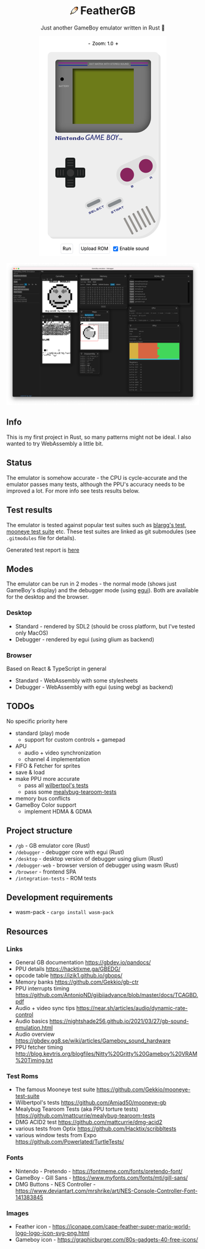 <div align="center">
  <h1><img src="./browser/assets/images/feather.svg" height="20" /> FeatherGB</h1>
  Just another GameBoy emulator written in Rust 🦀

  <p align="center">
    <img alt="GameBoy" src="./browser/assets/images/screen-gb.png" />
  </p>

  <p align="center">
    <img alt="Debugger" src="./browser/assets/images/screen-debugger.png" />
  </p>
</div>

## Info

This is my first project in Rust, so many patterns might not be ideal. I also wanted to try WebAssembly a little bit.

## Status

The emulator is somehow accurate - the CPU is cycle-accurate and the emulator passes many tests, although the PPU's accuracy needs to be improved a lot. For more info see tests results below.

## Test results

The emulator is tested against popular test suites such as [blargg's test](https://github.com/retrio/gb-test-roms), [mooneye test suite](https://github.com/Gekkio/mooneye-test-suite) etc.
These test suites are linked as git submodules (see `.gitmodules` file for details).

Generated test report is [here](./docs/results/results.md)

## Modes

The emulator can be run in 2 modes - the normal mode (shows just GameBoy's display) and the debugger mode (using [egui](https://github.com/emilk/egui)). Both are available for the desktop and the browser.

### Desktop

- Standard - rendered by SDL2 (should be cross platform, but I've tested only MacOS)
- Debugger - rendered by egui (using glium as backend)

### Browser

Based on React & TypeScript in general

- Standard - WebAssembly with some stylesheets
- Debugger - WebAssembly with egui (using webgl as backend)

## TODOs

No specific priority here

- standard (play) mode
  - support for custom controls + gamepad
- APU
  - audio + video synchronization
  - channel 4 implementation
- FIFO & Fetcher for sprites
- save & load
- make PPU more accurate
  - pass all [wilbertpol's tests](https://github.com/Amjad50/mooneye-gb)
  - pass some [mealybug-tearoom-tests](https://github.com/mattcurrie/mealybug-tearoom-tests)
- memory bus conflicts
- GameBoy Color support
  - implement HDMA & GDMA

## Project structure

- `/gb` - GB emulator core (Rust)
- `/debugger` - debugger core with egui (Rust)
- `/desktop` - desktop version of debugger using glium (Rust)
- `/debugger-web` - browser version of debugger using wasm (Rust)
- `/browser` - frontend SPA
- `/integration-tests` - ROM tests

## Development requirements

- wasm-pack - `cargo install wasm-pack`

## Resources

### Links

- General GB documentation https://gbdev.io/pandocs/
- PPU details https://hacktixme.ga/GBEDG/
- opcode table https://izik1.github.io/gbops/
- Memory banks https://github.com/Gekkio/gb-ctr
- PPU interrupts timing https://github.com/AntonioND/giibiiadvance/blob/master/docs/TCAGBD.pdf
- Audio + video sync tips https://near.sh/articles/audio/dynamic-rate-control
- Audio basics https://nightshade256.github.io/2021/03/27/gb-sound-emulation.html
- Audio overview https://gbdev.gg8.se/wiki/articles/Gameboy_sound_hardware
- PPU fetcher timing http://blog.kevtris.org/blogfiles/Nitty%20Gritty%20Gameboy%20VRAM%20Timing.txt

### Test Roms

- The famous Mooneye test suite https://github.com/Gekkio/mooneye-test-suite
- Wilbertpol's tests https://github.com/Amjad50/mooneye-gb
- Mealybug Tearoom Tests (aka PPU torture tests) https://github.com/mattcurrie/mealybug-tearoom-tests
- DMG ACID2 test https://github.com/mattcurrie/dmg-acid2
- various tests from Optix https://github.com/Hacktix/scribbltests
- various window tests from Expo https://github.com/Powerlated/TurtleTests/

### Fonts

- Nintendo - Pretendo - https://fontmeme.com/fonts/pretendo-font/
- GameBoy - Gill Sans - https://www.myfonts.com/fonts/mti/gill-sans/
- DMG Buttons - NES Controller - https://www.deviantart.com/mrshrike/art/NES-Console-Controller-Font-141383845

### Images

- Feather icon - https://iconape.com/cape-feather-super-mario-world-logo-logo-icon-svg-png.html
- Gameboy icon - https://graphicburger.com/80s-gadgets-40-free-icons/
